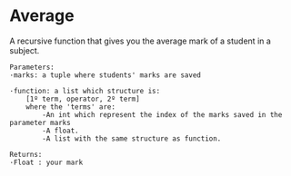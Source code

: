 # Average
 A recursive function that gives you the average mark of a student in a subject.
    
    Parameters:
    ·marks: a tuple where students' marks are saved
    
    ·function: a list which structure is:
        [1º term, operator, 2º term]
        where the 'terms' are:
            -An int which represent the index of the marks saved in the parameter marks
            -A float.
            -A list with the same structure as function.
    
    Returns:
    ·Float : your mark
